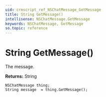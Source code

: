 ```yaml
---
uid: crmscript_ref_NSChatMessage_GetMessage
title: String GetMessage()
intellisense: NSChatMessage.GetMessage
keywords: NSChatMessage, GetMessage
so.topic: reference
---
```


# String GetMessage()

The message.

**Returns:** String

```crmscript
NSChatMessage thing;
String message  = thing.GetMessage();
```

